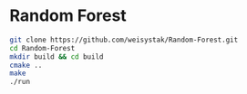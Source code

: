 # Random Forest

```bash
git clone https://github.com/weisystak/Random-Forest.git
cd Random-Forest
mkdir build && cd build
cmake ..
make
./run
```